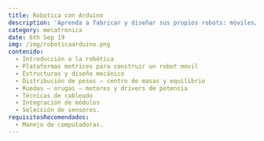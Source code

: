 ```yaml
---
title: Robotica con Arduino
description: 'Aprenda a fabricar y diseñar sus propios robots: móviles/ control android'
category: mecatronica
date: 6th Sep 19
img: /img/roboticaarduino.png
contenido:
  - Introducción a la robótica
  - Plataformas motrices para construir un robot movil
  - Estructuras y diseño mecánico
  - Distribución de pesos – centro de masas y equilibrio
  - Ruedas – orugas – motores y drivers de potencia
  - Técnicas de cableado
  - Integración de módulos
  - Selección de sensores.
requisitosRecomendados:
  - Manejo de computadoras.
---
```


